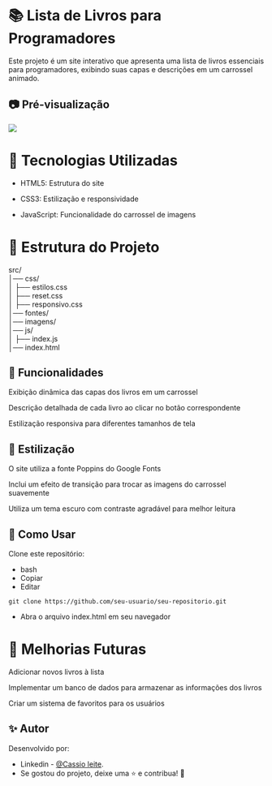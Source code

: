 # 📚 Lista de Livros para Programadores
Este projeto é um site interativo que apresenta uma lista de livros essenciais para programadores, exibindo suas capas e descrições em um carrossel animado.

## 📷 Pré-visualização
<img src="./src/imagens/livros para desenvolvedores.gif">

# 🚀 Tecnologias Utilizadas
- HTML5: Estrutura do site

- CSS3: Estilização e responsividade

- JavaScript: Funcionalidade do carrossel de imagens

# 📂 Estrutura do Projeto

src/  
│── css/  
│   ├── estilos.css  
│   ├── reset.css  
│   ├── responsivo.css  
│── fontes/  
│── imagens/  
│── js/  
│   ├── index.js  
│── index.html  

## 📖 Funcionalidades
Exibição dinâmica das capas dos livros em um carrossel

Descrição detalhada de cada livro ao clicar no botão correspondente

Estilização responsiva para diferentes tamanhos de tela

## 🎨 Estilização
O site utiliza a fonte Poppins do Google Fonts

Inclui um efeito de transição para trocar as imagens do carrossel suavemente

Utiliza um tema escuro com contraste agradável para melhor leitura

## 📜 Como Usar
Clone este repositório:

- bash
- Copiar
- Editar
````
git clone https://github.com/seu-usuario/seu-repositorio.git
````
- Abra o arquivo index.html em seu navegador



# 🔧 Melhorias Futuras
Adicionar novos livros à lista

Implementar um banco de dados para armazenar as informações dos livros

Criar um sistema de favoritos para os usuários

## ✨ Autor

Desenvolvido por:
- Linkedin - [@Cassio leite](https://www.linkedin.com/in/cassio-leite/).
- Se gostou do projeto, deixe uma ⭐ e contribua! 🚀